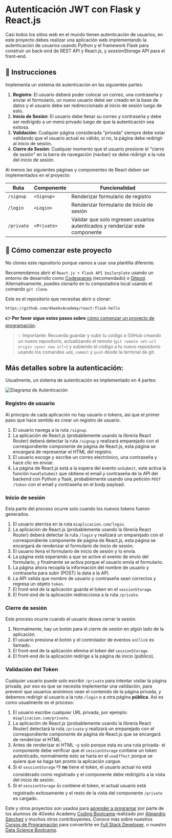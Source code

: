 <!--hide-->
# Autenticación JWT con Flask y React.js
<!--endhide-->

Casi todos los sitios web en el mundo tienen autenticación de usuarios, en este proyecto debes realizar una aplicación web implementando la autenticación de usuarios usando Python y el framework Flask para construir un back-end de REST API y React.js, y *sessionStorage* API para el front-end.

## 📝 Instrucciones

Implementa un sistema de autenticación en las siguientes partes:

1. **Registro**: El usuario deberá poder colocar un correo, una contraseña y enviar el formulario, un nuevo usuario debe ser creado en la base de datos y el usuario debe ser redireccionado al inicio de sesión luego de esto.
2. **Inicio de Sesión**: El usuario debe llenar su correo y contraseña y debe ser redirigido a un menú privado luego de que la autenticación sea exitosa.
3. **Validación**: Cualquier página considerada "privada" siempre debe estar validando que el usuario actual es válido, si no, la página debe redirigir al inicio de sesión.
4. **Cierre de Sesión**: Cualquier momento que el usuario presione el "cierre de sesión" en la barra de navegación (navbar) se debe redirigir a la ruta del inicio de sesión.

Al menos las siguientes páginas y componentes de React deben ser implementados en el proyecto:

| Ruta       | Componente  | Funcionalidad                                                                |
| ---------  | ----------- | -----------------------------------------------------------------            |
| `/signup`  | `<Signup>`  | Renderizar formulario de registro                                            |
| `/login`   | `<Login>`   | Renderizar formulario de Inicio de sesión                                    |
| `/private` | `<Private>` | Validar que solo ingresen usuarios autenticados y renderizar este componente |

## 🌱 Cómo comenzar este proyecto

No clones este repositorio porque vamos a usar una plantilla diferente.

Recomendamos abrir el `React.js + Flask API boilerplate` usando un entorno de desarrollo como [Codespaces](https://4geeks.com/es/lesson/tutorial-de-github-codespaces) (recomendado) o [Gitpod](https://4geeks.com/es/lesson/como-utilizar-gitpod). Alternativamente, puedes clonarlo en tu computadora local usando el comando `git clone`.

Este es el repositorio que necesitas abrir o clonar:

```text
https://github.com/4GeeksAcademy/react-flask-hello
```

**👉 Por favor sigue estos pasos sobre** [cómo comenzar un proyecto de programación](https://4geeks.com/es/lesson/como-comenzar-un-proyecto-de-codificacion).

> 💡 Importante: Recuerda guardar y subir tu código a GitHub creando un nuevo repositorio, actualizando el remoto (`git remote set-url origin <your new url>`) y subiendo el código a tu nuevo repositorio usando los comandos `add`, `commit` y `push` desde la terminal de git.

## Más detalles sobre la autenticación:

Usualmente, un sistema de autenticación es implementado en 4 partes:

![Diagrama de Autenticación](https://github.com/breatheco-de/jwt-authentication-with-flask-react/blob/main/.learn/login_diagram.jpeg?raw=true)

### Registro de usuario

Al principio de cada aplicación no hay usuario o tokens, así que el primer paso que hace sentido es crear un registro de usuario.

1. El usuario navega a la ruta `/signup`.
2. La aplicación de React.js (probablemente usando la librería React Router) deberá detectar la ruta `/signup` y realizará emparejado con el correspondiente componente de página de React.js, esta página se encargará de representar el HTML del registro.
3. El usuario escoge y escribe un correo electrónico, una contraseña y hace clic en enviar.
4. La página de React.js está a la espera del evento `onSubmit`, este activa la función `handleSubmit` que obtiene el email y contraseña de la API del backend con Python y flask, probablemente usando una petición `POST /token` con el email y contraseña en el body payload.

### Inicio de sesión

Esta parte del proceso ocurre solo cuando los nuevos tokens fueron generados.

1. El usuario aterriza en la ruta `miaplicacion.com/login`.
2. La aplicación de React.js (probablemente usando la librería React Router) deberá detectar la ruta `/login` y realizará un emparejado con el correspondiente componente de página de React.js, esta página se encargará de renderizar el formulario de inicio de sesión.
3. El usuario llena el formulario de inicio de sesión y lo envía.
4. La página está esperando a que se active el evento de envío del formulario, y finalmente se activa porque el usuario envía el formulario.
5. La página ahora recopila la información del nombre de usuario y contraseña para subir (POST) la data a la API.
6. La API valida que nombre de usuario y contraseña sean correctos y regresa un objeto `token`.
7. El front-end de la aplicación guarda el token en el `sessionStorage`.
8. El front-end de la aplicación redirecciona a la ruta `/private`.

### Cierre de sesión

Este proceso ocurre cuando el usuario desea cerrar la sesión.

1. Normalmente, hay un botón para el cierre de sesión en algún lado de la aplicación.
2. El usuario presiona el botón y el controlador de eventos `onClick` es llamado.
3. El front-end de la aplicación elimina el token del `sessionStorage`.
4. El front-end de la aplicación redirige a la página de inicio (público).

### Validación del Token

Cualquier usuario puede solo escribir `/private` para intentar visitar la página privada, por eso es que se necesita implementar una validación, para prevenir que usuarios anónimos vean el contenido de la página privada, y debemos redirigir al usuario a la ruta `/login` o a otra página **pública**. Así es como usualmente es el proceso:

1. El usuario escribe cualquier URL privada, por ejemplo: `miaplicacion.com/private`.
2. La aplicación de React.js (probablemente usando la librería React Router) detectará la ruta `/private` y realizará un emparejado con el correspondiente componente de página de React.js que se encargará de renderizar el HTML.
3. Antes de renderizar el HTML -y solo porque esta es una ruta privada- el componente debe verificar que el `sessionStorage` contiene un token autenticado, normalmente esto se haría en el `useEffect` porque se quiere que se haga tan pronto la aplicación cargue.
4. Si el `sessionStorage` 👎 **no** tiene el token, el usuario actual no está considerado como registrado y el componente debe redirigirlo a la vista del inicio de sesión.
5. Si el `sessionStorage` 👍 contiene el token, el actual usuario está registrado exitosamente y el resto de la vista del componente `/private` es cargado.

Este y otros proyectos son usados para [aprender a programar](https://4geeksacademy.com/es/aprender-a-programar/aprender-a-programar-desde-cero) por parte de los alumnos de 4Geeks Academy [Coding Bootcamp](https://4geeksacademy.com/us/coding-bootcamp) realizado por [Alejandro Sánchez](https://twitter.com/alesanchezr) y muchos otros contribuyentes. Conoce más sobre nuestros [Cursos de Programación](https://4geeksacademy.com/es/curso-de-programacion-desde-cero?lang=es) para convertirte en [Full Stack Developer](https://4geeksacademy.com/es/coding-bootcamps/desarrollador-full-stack/?lang=es), o nuestro [Data Science Bootcamp](https://4geeksacademy.com/es/coding-bootcamps/curso-datascience-machine-learning).
